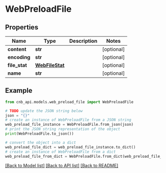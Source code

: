 # WebPreloadFile


## Properties

Name | Type | Description | Notes
------------ | ------------- | ------------- | -------------
**content** | **str** |  | [optional] 
**encoding** | **str** |  | [optional] 
**file_stat** | [**WebFileStat**](WebFileStat.md) |  | [optional] 
**name** | **str** |  | [optional] 

## Example

```python
from cnb_api.models.web_preload_file import WebPreloadFile

# TODO update the JSON string below
json = "{}"
# create an instance of WebPreloadFile from a JSON string
web_preload_file_instance = WebPreloadFile.from_json(json)
# print the JSON string representation of the object
print(WebPreloadFile.to_json())

# convert the object into a dict
web_preload_file_dict = web_preload_file_instance.to_dict()
# create an instance of WebPreloadFile from a dict
web_preload_file_from_dict = WebPreloadFile.from_dict(web_preload_file_dict)
```
[[Back to Model list]](../README.md#documentation-for-models) [[Back to API list]](../README.md#documentation-for-api-endpoints) [[Back to README]](../README.md)


